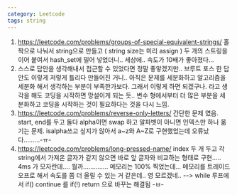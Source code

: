 ```yaml
---
category: Leetcode
tags: string
---
```



1. <https://leetcode.com/problems/groups-of-special-equivalent-strings/> 홀짝으로 나눠서 string으로 만들고 ( string size는 미리 assign ) 두 개의 스트링을 이어 붙여서 hash_set에 밀어 넣었더니.. 세상에.. 속도가 10배가 좋아졌다...
2. 스스로 답안을 생각해내서 접근할 수 있었다면 정말 좋앟겠지만.. 브루트 포스 한 답안도 이렇게 저렇게 틀리다 만들어진 거니.. 아직은 문제를 세분화하고 알고리즘을 세분화 해서 생각하는 부분이 부족한가보다. 그래서 이렇게 하면 되겠구나. 라고 생각을 해도 코딩을 시작하면 망설이게 되는 듯.. 변수 형에서부터 더 많은 부분을 세분화하고 코딩을 시작하는 것이 필요하다는 것을 다시 느낌.
3. <https://leetcode.com/problems/reverse-only-letters/> 간단한 문제 였음. start, end를 두고 둘다 alpha이면 swap 하고 알파벳이 아니면 인덱스만 하나 옮기는 문제. isalpha쓰고 싶지가 않아서 a~z와 A~Z로 구현했었는데 오류났다.........-ㅠ-
4. <https://leetcode.com/problems/long-pressed-name/> index 두 개 두고 각 string에서 가져온 글자가 같지 않으면 바로 앞 글자와 비교하는 형태로 구현..... 4ms 가 모자란데.... 뭘까.............. 메모리는 100% 찍었는데... 메모리를 트레이드오프로 해서 속도를 쫌 더 올릴 수 있는 거 같은데.. 영 모르겠네.. --> while 루프에서 if() continue 를 if(!) return 으로 바꾸는 해결됨 -ㅂ-
